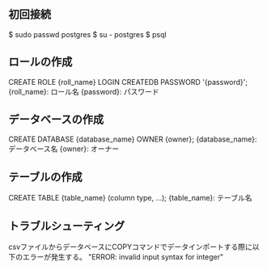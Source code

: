 ## 初回接続

$ sudo passwd postgres
$ su - postgres
$ psql

## ロールの作成

CREATE ROLE {roll_name} LOGIN CREATEDB PASSWORD '{password}';
{roll_name}: ロール名
{password}: パスワード

## データベースの作成

CREATE DATABASE {database_name} OWNER {owner};
{database_name}: データベース名
{owner}: オーナー

## テーブルの作成

CREATE TABLE {table_name} (column type, ...);
{table_name}: テーブル名

## トラブルシューティング

csvファイルからデータベースにCOPYコマンドでデータインポートする際に以下のエラーが発生する。
"ERROR:  invalid input syntax for integer"


